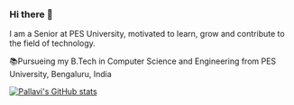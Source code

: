 ### Hi there 👋
I am a Senior at PES University, motivated to learn, grow and contribute to the field of technology. 

📚Pursueing my B.Tech in Computer Science and Engineering from PES University, Bengaluru, India

[![Pallavi's GitHub stats](https://github-readme-stats.vercel.app/api?username=pallaviiprabhu&show_icons=true&theme=radical&count_private=true)](https://github.com/anuraghazra/github-readme-stats)
